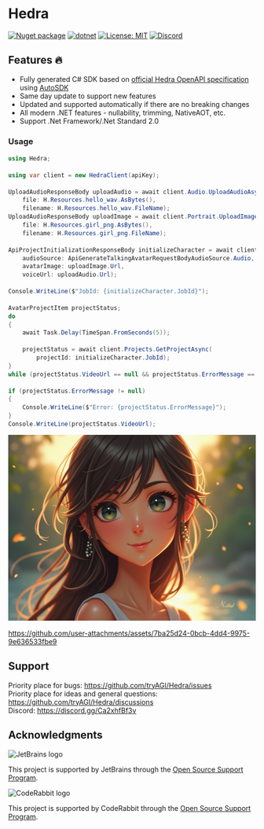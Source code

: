 # Hedra

[![Nuget package](https://img.shields.io/nuget/vpre/Hedra)](https://www.nuget.org/packages/Hedra/)
[![dotnet](https://github.com/tryAGI/Hedra/actions/workflows/dotnet.yml/badge.svg?branch=main)](https://github.com/tryAGI/Hedra/actions/workflows/dotnet.yml)
[![License: MIT](https://img.shields.io/github/license/tryAGI/Hedra)](https://github.com/tryAGI/Hedra/blob/main/LICENSE.txt)
[![Discord](https://img.shields.io/discord/1115206893015662663?label=Discord&logo=discord&logoColor=white&color=d82679)](https://discord.gg/Ca2xhfBf3v)

## Features 🔥
- Fully generated C# SDK based on [official Hedra OpenAPI specification](https://mercury.dev.dream-ai.com/api/openapi.json) using [AutoSDK](https://github.com/tryAGI/AutoSDK)
- Same day update to support new features
- Updated and supported automatically if there are no breaking changes
- All modern .NET features - nullability, trimming, NativeAOT, etc.
- Support .Net Framework/.Net Standard 2.0

### Usage
```csharp
using Hedra;

using var client = new HedraClient(apiKey);

UploadAudioResponseBody uploadAudio = await client.Audio.UploadAudioAsync(
    file: H.Resources.hello_wav.AsBytes(),
    filename: H.Resources.hello_wav.FileName);
UploadAudioResponseBody uploadImage = await client.Portrait.UploadImageAsync(
    file: H.Resources.girl_png.AsBytes(),
    filename: H.Resources.girl_png.FileName);

ApiProjectInitializationResponseBody initializeCharacter = await client.Characters.InitializeCharacterGenerationAsync(
    audioSource: ApiGenerateTalkingAvatarRequestBodyAudioSource.Audio,
    avatarImage: uploadImage.Url,
    voiceUrl: uploadAudio.Url);

Console.WriteLine($"JobId: {initializeCharacter.JobId}");

AvatarProjectItem projectStatus;
do
{
    await Task.Delay(TimeSpan.FromSeconds(5));
    
    projectStatus = await client.Projects.GetProjectAsync(
        projectId: initializeCharacter.JobId);
}
while (projectStatus.VideoUrl == null && projectStatus.ErrorMessage == null);

if (projectStatus.ErrorMessage != null)
{
    Console.WriteLine($"Error: {projectStatus.ErrorMessage}");
}
Console.WriteLine(projectStatus.VideoUrl);
```

![Input Image](src/tests/IntegrationTests/Resources/girl.png)

https://github.com/user-attachments/assets/7ba25d24-0bcb-4dd4-9975-9e636533fbe9

## Support

Priority place for bugs: https://github.com/tryAGI/Hedra/issues  
Priority place for ideas and general questions: https://github.com/tryAGI/Hedra/discussions  
Discord: https://discord.gg/Ca2xhfBf3v  

## Acknowledgments

![JetBrains logo](https://resources.jetbrains.com/storage/products/company/brand/logos/jetbrains.png)

This project is supported by JetBrains through the [Open Source Support Program](https://jb.gg/OpenSourceSupport).

![CodeRabbit logo](https://opengraph.githubassets.com/1c51002d7d0bbe0c4fd72ff8f2e58192702f73a7037102f77e4dbb98ac00ea8f/marketplace/coderabbitai)

This project is supported by CodeRabbit through the [Open Source Support Program](https://github.com/marketplace/coderabbitai).
